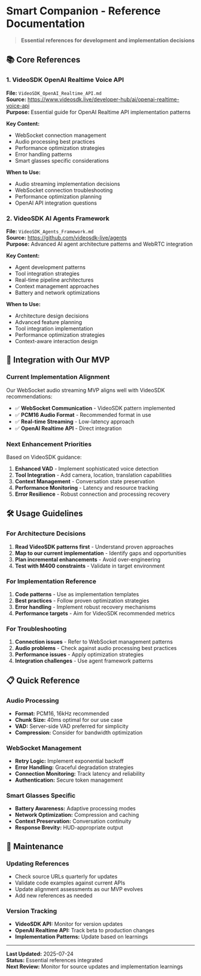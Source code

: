 # Smart Companion - Reference Documentation

> **Essential references for development and implementation decisions**

## 📚 Core References

### 1. VideoSDK OpenAI Realtime Voice API
**File:** `VideoSDK_OpenAI_Realtime_API.md`  
**Source:** https://www.videosdk.live/developer-hub/ai/openai-realtime-voice-api  
**Purpose:** Essential guide for OpenAI Realtime API implementation patterns

**Key Content:**
- WebSocket connection management
- Audio processing best practices  
- Performance optimization strategies
- Error handling patterns
- Smart glasses specific considerations

**When to Use:**
- Audio streaming implementation decisions
- WebSocket connection troubleshooting
- Performance optimization planning
- OpenAI API integration questions

### 2. VideoSDK AI Agents Framework  
**File:** `VideoSDK_Agents_Framework.md`  
**Source:** https://github.com/videosdk-live/agents  
**Purpose:** Advanced AI agent architecture patterns and WebRTC integration

**Key Content:**
- Agent development patterns
- Tool integration strategies
- Real-time pipeline architectures
- Context management approaches
- Battery and network optimizations

**When to Use:**
- Architecture design decisions
- Advanced feature planning
- Tool integration implementation
- Performance optimization strategies
- Context-aware interaction design

## 🎯 Integration with Our MVP

### Current Implementation Alignment
Our WebSocket audio streaming MVP aligns well with VideoSDK recommendations:

- ✅ **WebSocket Communication** - VideoSDK pattern implemented
- ✅ **PCM16 Audio Format** - Recommended format in use
- ✅ **Real-time Streaming** - Low-latency approach
- ✅ **OpenAI Realtime API** - Direct integration

### Next Enhancement Priorities
Based on VideoSDK guidance:

1. **Enhanced VAD** - Implement sophisticated voice detection
2. **Tool Integration** - Add camera, location, translation capabilities  
3. **Context Management** - Conversation state preservation
4. **Performance Monitoring** - Latency and resource tracking
5. **Error Resilience** - Robust connection and processing recovery

## 🛠️ Usage Guidelines

### For Architecture Decisions
1. **Read VideoSDK patterns first** - Understand proven approaches
2. **Map to our current implementation** - Identify gaps and opportunities
3. **Plan incremental enhancements** - Avoid over-engineering
4. **Test with M400 constraints** - Validate in target environment

### For Implementation Reference
1. **Code patterns** - Use as implementation templates
2. **Best practices** - Follow proven optimization strategies
3. **Error handling** - Implement robust recovery mechanisms
4. **Performance targets** - Aim for VideoSDK recommended metrics

### For Troubleshooting
1. **Connection issues** - Refer to WebSocket management patterns
2. **Audio problems** - Check against audio processing best practices
3. **Performance issues** - Apply optimization strategies
4. **Integration challenges** - Use agent framework patterns

## 📋 Quick Reference

### Audio Processing
- **Format:** PCM16, 16kHz recommended
- **Chunk Size:** 40ms optimal for our use case
- **VAD:** Server-side VAD preferred for simplicity
- **Compression:** Consider for bandwidth optimization

### WebSocket Management
- **Retry Logic:** Implement exponential backoff
- **Error Handling:** Graceful degradation strategies
- **Connection Monitoring:** Track latency and reliability
- **Authentication:** Secure token management

### Smart Glasses Specific
- **Battery Awareness:** Adaptive processing modes
- **Network Optimization:** Compression and caching
- **Context Preservation:** Conversation continuity
- **Response Brevity:** HUD-appropriate output

## 🔄 Maintenance

### Updating References
- Check source URLs quarterly for updates
- Validate code examples against current APIs
- Update alignment assessments as our MVP evolves
- Add new references as needed

### Version Tracking
- **VideoSDK API:** Monitor for version updates
- **OpenAI Realtime API:** Track beta to production changes
- **Implementation Patterns:** Update based on learnings

---

**Last Updated:** 2025-07-24  
**Status:** Essential references integrated  
**Next Review:** Monitor for source updates and implementation learnings